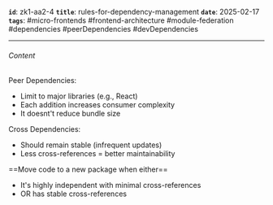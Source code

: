 **`id`**: zk1-aa2-4
**`title`**: rules-for-dependency-management
**`date`**: 2025-02-17
**`tags`**: #micro-frontends #frontend-architecture #module-federation #dependencies #peerDependencies #devDependencies

---

###### Content

Peer Dependencies:

-   Limit to major libraries (e.g., React)
-   Each addition increases consumer complexity
-   It doesnt't reduce bundle size

Cross Dependencies:

-   Should remain stable (infrequent updates)
-   Less cross-references = better maintainability

==Move code to a new package when either==

-   It's highly independent with minimal cross-references
-   OR has stable cross-references
